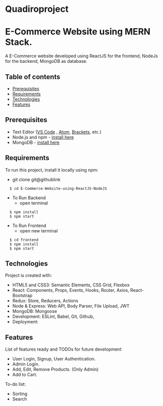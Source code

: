 # Quadiroproject

#  E-Commerce Website using MERN Stack.
A E-Commerce website developed using ReactJS for the frontend, NodeJs for the backend, MongoDB as database.


## Table of contents
* [Prerequisites](#prerequisites)
* [Requirements](#requirements)
* [Technologies](#technologies)
* [Features](#features)


## Prerequisites
- Text Editor ([VS Code](https://code.visualstudio.com/download) , [Atom](https://atom.io/), [Brackets](http://brackets.io/), etc.)
- Node.js and npm - [install here](https://www.npmjs.com/get-npm)
- MongoDB - [install here](https://docs.mongodb.com/manual/installation/)


## Requirements
To run this project, install it locally using npm:

- git clone git@githublink
```
  $ cd E-Commerce-Website-using-ReactJS-NodeJS
```
- To Run Backend
  - open terminal 
```
  $ npm install
  $ npm start
```
- To Run Frontend
  - open new terminal
```
  $ cd frontend
  $ npm install
  $ npm start
```

## Technologies
Project is created with:
* HTML5 and CSS3: Semantic Elements, CSS Grid, Flexbox
* React: Components, Props, Events, Hooks, Router, Axios, React-Bootstrap
* Redux: Store, Reducers, Actions
* Node & Express: Web API, Body Parser, File Upload, JWT
* MongoDB: Mongoose
* Development: ESLint, Babel, Git, Github,
* Deployment: 

## Features
List of features ready and TODOs for future development
* User Login, Signup, User Authentication.
* Admin Login.
* Add, Edit, Remove Products. (Only Admin)
* Add to Cart.

To-do list:
* Sorting
* Search




